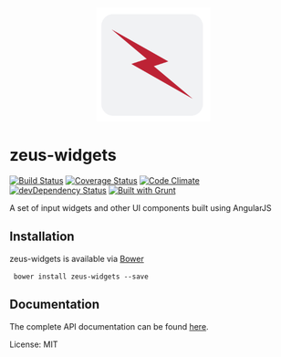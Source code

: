 <p align="center">
    <a href="http://zeusjs.github.io/widgets">
        <img alt="ZeusJS Widgets" src="https://raw.githubusercontent.com/zeusjs/logo/master/zeus-logo.png" width="200">
    </a>
</p>

# zeus-widgets


[![Build Status](https://travis-ci.org/zeusjs/widgets.svg)](https://travis-ci.org/zeusjs/widgets) [![Coverage Status](https://coveralls.io/repos/zeusjs/widgets/badge.svg?branch=master&service=github)](https://coveralls.io/github/zeusjs/widgets?branch=master) [![Code Climate](https://codeclimate.com/github/zeusjs/widgets/badges/gpa.svg)](https://codeclimate.com/github/zeusjs/widgets) [![devDependency Status](https://david-dm.org/zeusjs/widgets/dev-status.svg)](https://david-dm.org/zeusjs/widgets#info=devDependencies) [![Built with Grunt](https://cdn.gruntjs.com/builtwith.png)](http://gruntjs.com/)


A set of input widgets and other UI components built using AngularJS


## Installation
zeus-widgets is available via [Bower](http://bower.io/)

```shell
 bower install zeus-widgets --save

```

## Documentation

The complete API documentation can be found [here](http://zeusjs.github.io/widgets).

License: MIT

